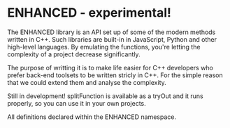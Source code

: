 # ENHANCED - experimental!

The ENHANCED library is an API set up of some of the modern methods written in C++. Such libraries are built-in in JavaScript, Python and other high-level languages. By emulating the functions, you're letting the complexity of a project decrease significantly.

The purpose of writting it is to make life easier for C++ developers who prefer back-end toolsets to be written stricly in C++. For the simple reason that we could extend them and analyse the complexity.

Still in development! splitFunction is available as a tryOut and it runs properly, so you can use it in your own projects.


All definitions declared within the ENHANCED namespace.
